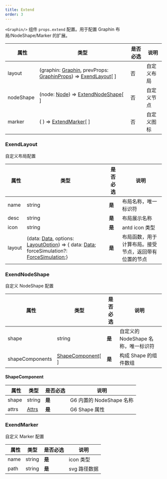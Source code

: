 ```yaml
---
title: Extend
order: 3
---
```


`<Graphin/>` 组件 `props.extend` 配置。用于配置 Graphin 布局/NodeShape/Marker 的扩展。

|   属性    | 类型                                                           | 是否必选 | 说明       |
| --------- | -------------------------------------------------------------- | -------- | ---------- |
| layout    | (graphin: [Graphin](), prevProps: [GraphinProps](/zh/docs/api/graphin#props)) => [ExendLayout](#extendlayout)[ ]  | 否       | 自定义布局 |
| nodeShape | (node: [Node](/zh/docs/api/graphin#node)) => [ExtendNodeShape](#extendnodeshape)[ ] | 否       | 自定义节点 |
| marker    | ( ) => [ExtendMarker](#extendmarker)[ ]         | 否       | 自定义图标 |


### ExendLayout

自定义布局配置

|   属性   | 类型                  | 是否必选 | 说明          |
| -------- | --------------------- | -------- | ------------- |
| name    | string       | **是** | 布局名称，唯一标识符      |
| desc  | string     | **是**       | 布局展示名称      |
| icon  | string   | **是**     | antd icon 类型     |
| layout      | (data: [Data](/zh/docs/api/graphin#data), options: [LayoutOption](/zh/docs/api/layout#layoutoptions)) => { data: [Data](/zh/docs/api/graphin#data); forceSimulation?: [ForceSimulation]();} | **是**       | 布局函数，用于计算布局。接受节点，返回带有位置的节点      |

### ExendNodeShape

自定义 NodeShape 配置

|   属性   | 类型                  | 是否必选 | 说明          |
| -------- | --------------------- | -------- | ------------- |
| shape    | string       | **是** | 自定义的 NodeShape 名称，唯一标识符      |
| shapeComponents  | [ShapeComponent](#shapecomponent)[ ]     | **是**       | 构成 Shape 的组件数组      |

#### ShapeComponent

|   属性   | 类型                  | 是否必选 | 说明          |
| -------- | --------------------- | -------- | ------------- |
| shape    | string       | **是** | G6 内置的 NodeShape 名称      |
| attrs  | [Attrs](https://www.yuque.com/antv/g6/ffzwfp)     | **是**       | G6 Shape 属性      |


### ExendMarker

自定义 Marker 配置

|   属性   | 类型                  | 是否必选 | 说明          |
| -------- | --------------------- | -------- | ------------- |
| name    | string       | **是** | icon 类型      |
| path | string     | **是**       | svg 路径数据      |
